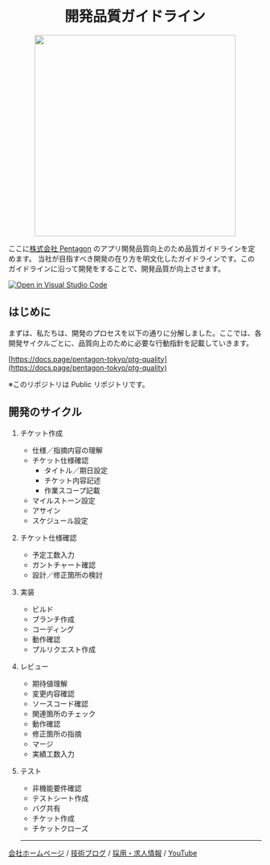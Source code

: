 <h1 align="center">開発品質ガイドライン</h1>

<p align="center">
<img src="https://pentagon.tokyo/wp-content/themes/luxech/assets/img/materials/top/ptg_firstview.png" width="400px" />
</p>

ここに[株式会社 Pentagon](https://pentagon.tokyo/) のアプリ開発品質向上のため品質ガイドラインを定めます。
当社が目指すべき開発の在り方を明文化したガイドラインです。このガイドラインに沿って開発をすることで、開発品質が向上させます。

[![Open in Visual Studio Code](https://img.shields.io/static/v1?logo=visualstudiocode&label=&message=Open%20in%20Visual%20Studio%20Code&labelColor=2c2c32&color=007acc&logoColor=007acc)](https://open.vscode.dev/pentagon-tokyo/ptg-quality)

## はじめに

まずは、私たちは、開発のプロセスを以下の通りに分解しました。ここでは、各開発サイクルごとに、品質向上のために必要な行動指針を記載していきます。

[https://docs.page/pentagon-tokyo/ptg-quality](https://docs.page/pentagon-tokyo/ptg-quality)

※このリポジトリは Public リポジトリです。

## 開発のサイクル

1. チケット作成

   - 仕様／指摘内容の理解
   - チケット仕様確認
     - タイトル／期日設定
     - チケット内容記述
     - 作業スコープ記載
   - マイルストーン設定
   - アサイン
   - スケジュール設定

2. チケット仕様確認

   - 予定工数入力
   - ガントチャート確認
   - 設計／修正箇所の検討

3. 実装

   - ビルド
   - ブランチ作成
   - コーディング
   - 動作確認
   - プルリクエスト作成

4. レビュー

   - 期待値理解
   - 変更内容確認
   - ソースコード確認
   - 関連箇所のチェック
   - 動作確認
   - 修正箇所の指摘
   - マージ
   - 実績工数入力

5. テスト

   - 非機能要件確認
   - テストシート作成
   - バグ共有
   - チケット作成
   - チケットクローズ

   ***

[会社ホームページ](https://pentagon.tokyo/) /
[技術ブログ](https://blog.pentagon.tokyo/) /
[採用・求人情報](https://job.pentagon.tokyo/) /
[YouTube](https://www.youtube.com/@pentagon-tokyo/videos)
